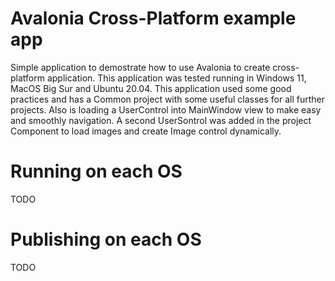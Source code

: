 <h1>Avalonia Cross-Platform example app</h1>

Simple application to demostrate how to use Avalonia to create cross-platform application. This application was tested running in Windows 11, MacOS Big Sur and Ubuntu 20.04.
This application used some good practices and has a Common project with some useful classes for all further projects. Also is loading a UserControl into MainWindow view to make easy and smoothly navigation.
A second UserSontrol was added in the project Component to load images and create Image control dynamically.

<h1>Running on each OS</h1>
TODO

<h1>Publishing on each OS</h1>
TODO
